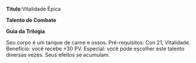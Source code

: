 **Titulo**:Vitalidade Épica

**Talento de Combate**

**Guia da Trilogia**

 Seu corpo é um tanque de carne e ossos. Pré-requisitos: Con 21, Vitalidade. Benefício: você recebe +30 PV. Especial: você pode escolher este talento diversas vezes. Seus efeitos se acumulam.